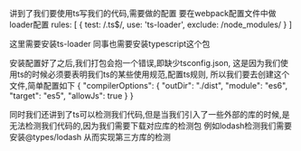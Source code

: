 讲到了我们要使用ts写我们的代码,需要做的配置
要在webpack配置文件中做loader配置
rules: [
  {
    test: /\.ts$/,
    use: 'ts-loader',
    exclude: /node_modules/
  }
]

这里需要安装ts-loader 同事也需要安装typescript这个包

安装配置好了之后,我们打包会抱一个错误,即缺少tsconfig.json, 这是因为我们使用ts的时候必须要表明我们ts的某些使用规范,配置ts规则, 所以我们要去创建这个文件,简单配置如下
{
  "compilerOptions": {
    "outDir": "./dist",
    "module": "es6",
    "target": "es5",
    "allowJs": true
  }
}

同时我们还讲到了ts可以检测我们代码,但是当我们引入了一些外部的库的时候,是无法检测我们代码的,因为我们需要下载对应库的检测包
例如lodash检测我们需要安装@types/lodash 从而实现第三方库的检测
